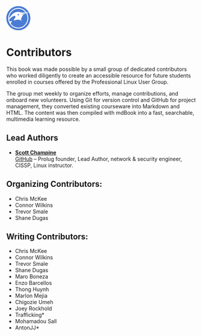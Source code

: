 <div class="flex-container">
        <img src="https://github.com/ProfessionalLinuxUsersGroup/img/blob/main/Assets/Logos/ProLUG_Round_Transparent_LOGO.png?raw=true" width="64" height="64"></img>
    <p>
        <h1>Contributors</h1>
    </p>
</div>

This book was made possible by a small group of dedicated contributors who worked diligently to create an accessible resource for future students enrolled in courses offered by the Professional Linux User Group.

The group met weekly to organize efforts, manage contributions, and onboard new volunteers. Using Git for version control and GitHub for project management, they converted existing courseware into Markdown and HTML. The content was then compiled with mdBook into a fast, searchable, multimedia learning resource.

## Lead Authors

- **[Scott Champine](https://www.linkedin.com/in/scottchampine/)**  
  [GitHub](https://github.com/scottchampine) – Prolug founder, Lead Author, network & security engineer, CISSP, Linux instructor.

## Organizing Contributors:

- Chris McKee
- Connor Wilkins
- Trevor Smale
- Shane Dugas

## Writing Contributors:

- Chris McKee
- Connor Wilkins
- Trevor Smale
- Shane Dugas
- Maro Boneza
- Enzo Barcellos
- Thong Huynh
- Marlon Mejia
- Chigozie Umeh
- Joey Rockhold
- Trafficking*
- Mohamadou Sall
- AntonJJ*